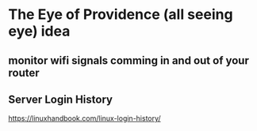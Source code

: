 # The Eye of Providence (all seeing eye) idea
## monitor wifi signals comming in and out of your router
## Server Login History 
https://linuxhandbook.com/linux-login-history/
